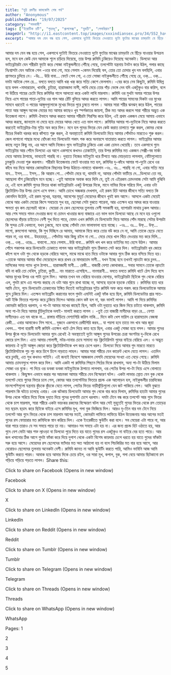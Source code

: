 ```yaml
---
title: "দুই রমণীর কামকেলি শেষ পর্ব"
author: "Anonymous"
publishedDate: "19/07/2025"
category: "সমকামী"
tags: ["ইরোটিক চটি", "গৃহবধূ", "গ্রুপসেক্স", "যুবতী", "লেসবিয়ান"]
imageUrl: "http://i1.eastcontent.top/images/xxxindiansex.pro/34/552_have.jpg"
excerpt: "আমার দম যেন বন্ধ হয়ে গেল, একসাথে দুটোই ভিতরে নেওয়াতে দুটো ফুটোর মাঝের চামড়াটা যে ছিঁড়ে যাওয়ার উপক্রম হল, মনে হল কেউ যেন আমাকে শূলে চড়িয়ে দিয়েছে, তার উপর রুমিদি ঢুকিয়েও দিয়েছে অনেকটা। ডিলডো আ..."
---
```


আমার দম যেন বন্ধ হয়ে গেল, একসাথে দুটোই ভিতরে নেওয়াতে দুটো ফুটোর মাঝের চামড়াটা যে ছিঁড়ে যাওয়ার উপক্রম হল, মনে হল কেউ যেন আমাকে শূলে চড়িয়ে দিয়েছে, তার উপর রুমিদি ঢুকিয়েও দিয়েছে অনেকটা। ডিলডো আর ভাইব্রেটারটা যেন শরীরটা ফুটো করে সোজা নাইকুন্ডলীতে পৌঁছে গেছে, তলপেটটা যন্ত্রনায় টনটন করে উঠল, গলার কাছে নিঃশ্বাসটা যেন আটকে গেল
-ওরে বাবা গো, মরে গেলাম
-কেমন দিয়েছি বল, তোর তো চোদার খুব দম বলছিলি, এবার প্রাণভরে চুদিয়ে নে। -উঃ… উরি বাবা… ফেটে গেল গো, এ তো সোজা নাইকুন্ডলীতে পৌঁছে গেছে রে, ওক্… ওক্… দমটা আটকে গেল রে… বলতে বলতে আমি খক্ খক্ করে সত্যি কেশে ফেললাম।
-বের করে নেব কিছুটা, রুমিদি উদ্বিগ্ন হয়ে বলল
-মাদারচোদ, খানকি, চুতিয়া, হারামজাদা মাগী, লাথি মেরে তোর গাঁড় ভেঙ্গে দেব যদি একটুকুও বার করিস, বলে পা উঠিয়ে পায়ের চেটো দিয়ে রুমিদির গালে আলতো করে একটা লাথি মারলাম। রুমিদি ওর মুখটা অমার পায়ের উপর নিয়ে এসে পায়ের পাতা-দুটোয় ওর গাল আর ঠোঁট বুলিয়ে আদর করতে লাগল। আমি পায়ের সামনের দিকটা ওর মুখের সামনে ধরতেই ও পায়ের আঙ্গুলগুলোকে মুখের ভিতর পুরে চুষতে লাগল ।
আমার সারা শরীর ঝনঝন্ করে উঠল, পায়ের পাতা আর আঙ্গুল অনেক মেয়ের মত আমার কাছেও খুব স্পর্শকাতর জায়গা, ঠিক মত আদর করলে সারা শরীরে অদ্ভুত এক উত্তেজনা লাগে। রুমিদি ঐভাবে আদর করতে আমার শরীরটা শিরশির করে উঠল, এই প্রথম একজন মেয়ে আমায় এভাবে আদর করছে, জানতাম না মেয়ে হয়ে মেয়ের আদর খেতে এত ভাল লাগে।
রুমিদির আমার পা-দুটোকে নিয়ে আদর করতে করতেই ভাইব্রেটার-টার সুইচ অন করে দিল। মনে হল গুদের ভিতর যেন কেউ করাত চালাতে শুরু করল, কোমর থেকে নীচের দিকটা থরথর করে কাঁপতে শুরু করল, ঐ অবস্থাতেই রুমিদি ডিলডোটা দিয়ে আমার পোঁদটাও মারতেও শুরু করল। জেল লাগানো পাছার মধ্যে হোঁৎকা মত ডিলডোটা পকাৎ পক করে অনায়সে যাতায়াত করতে লাগল। ভাইব্রেটার আমার কাছে নতুন কিছু নয়, এর আগে আমি নিজেও গুদে ভাইব্রেটার ঢুকিয়ে একা একা চোদন খেয়েছি। তবে একসাথে গুদে ভাইব্রেটার আর পোঁদে ডিলডো এর আগে একসাথে কখনও ঢোকাইনি, তার উপর রুমিদির মত একজন সেক্সী-বম্ব মার্কা মেয়ে আমায় ঠাপাছে, ভাবতেই পারছি না। দুহাতে নিজের মাইদুটো ধরে টিপতে আর মোচড়াতে লাগলাম, বোঁটাগুলোতে চুমকুড়ি দেওয়া শুরু করলাম। শরীরটা উত্তেজনায় ফেটে যাওয়ার মত হল, রুমিদির দু-কাঁধে আমার পা-দুটো রেখে ওর কাঁধে ভর দিয়ে আমার কোমরটাকে বিছানার উপর উঠাতে-নামাতে থাকলাম -ওঃ.. ওঃ… পারছি না গো, এবার সত্যি মরে যাব… ইসস্….. ইসস্… কি আরাম গো… পোঁদটা মেরে যা, থামাবি না, আমার পোঁদটা ফাটিয়ে দে…ডিলডো তো নয়, আছোলা বাঁশ ঢুকিয়েছিস মনে হচ্ছে।
-তুই আমাকে অবাক করে দিলি যে, তুই যে এইরকম চোদনবাজ সেটা আমি বুঝিনি রে, এই বলে রুমিদি গুদের ভিতর থাকা ভাইব্রেটারটা একটু উপরের দিকে, মানে নাভির দিকে সরিয়ে দিল, এবার ওটা ক্লিটোরিস-টার উপর চেপে এসে বসল। আমি চোখে অন্ধকার দেখলাম, এই রকম হিট আমার জীবনে সত্যি বলতে কি কোনদিন উঠেনি, এই রকম সুখের, যন্ত্রনার, আবেশের মুহূর্ত মেয়েদের জীবনে খুবই কম আসে। আসলে একটা মেয়েই বোঝে আর একটা মেয়ের কিসে সবচেয়ে সুখ হয়, ছেলেরা সেটা বুঝতে পারেনা, আর এতক্ষন ধরে আদর করে যাওয়ার ক্ষমতা খুব কম ছেলেরই থাকে।
মেয়েরা যে কেন ছেলেদের তুলনায় বেশী সমকামী হয়, ব্যাপারটা মাথায় ঢুকল আমার। আর শেষ সময়ে গাদন দেওয়ার জন্য বা চোদন খাওয়ার জন্য বাজারে এত ভাল ভাল ডিলডো আছে যে মনে হয় ওগুলো ছেলেদের বাঁড়ার চাইতেও বেশী সুখ দিতে পারে, যেমন এখন রুমিদি যে ডিলডোটা দিয়ে আমার পোঁদ মারছে সেটার উপরটা কি সুন্দর ঢেউ খেলানো, যখন ঢুকছে, মনে হচ্ছে পোঁদটা যেন ফালাফালা হয়ে যাচ্ছে।
-ওঃ… ওঃ… উফ্… উফ্… মাগো, রুমসোনা আমার, কি সুখ দিচ্ছিস রে আমায়, আমাকে বিয়ে করে তোর বউ করে নে না, আমি তোকে ছেড়ে যেতে পারব না, ওর বাবা… উহহহহ্‌হ্… পোঁদটায় আর কিছু রইল না গো… মেরে মেরে খাল খিঁচে দেওয়ার মত করে দিলি… ওক্… ওক্… ওরেঃ… বাবাগো…মরে গেলাম…উরি বাবা… রুমিদি খল খল করে ডাইনির মত হেসে উঠল। আমার পোঁদে পকাপক করে ডিলডোটা ঢোকাতে লাগল আর ভাইব্রেটারটা গুদে ঠিকমত সেট করে দিল। ভাইব্রেটারটা খুব জোরে কাঁপে বলে ওটা গুদ থেকে হড়কে বেরিয়ে আসে, মাঝে মাঝে হাত দিয়ে ওটাকে আবার গুদে ঠিক করে বসিয়ে দিতে হয়।
-তোকে আমার আমার বাঁধা মেয়েছেলে করে রাখব রে মাদারচোদ মাগী… যখন ইচ্ছে হবে তখনই ল্যাংটো করে চুদব… মাসিকের সময় প্যাড খুলে ঠাপাব… হারামজাদী মাগী…. রেন্ডী… বাজারী বেশ্যা কোথাকার… সবার সামনে তোকে ল্যাংটো যদি না করি তো দেখিস, চুতিয়া, কুত্তী… নাং মারাতে এসেছিস… নাংমারানী… বলতে বলতে রুমিদি খাটে ঠেস দিয়ে বসে আমর মুখের উপর ওর পাটা তুলে দিল। আমার তখন দম বেরিয়ে যাওয়ার যোগাড়, ভাইব্রেটারটা ছিটকে গুদ থেকে বেরিয়ে এল, গুদটা রসে এত পচপচ করছে যে ওটা আর গুদে রাখা যাচ্ছে না, আসছে হড়কে হড়কে বেরিয়ে । রুমিদির হাত ধরে আমি টেনে, গুদে ডিলডোটা ঢোকানোর ইঙ্গিত দিতেই ভাইব্রেটারের সুইচ রুমিদি অফ করে পকাৎ করে ডিলডোটাকে আমার গুদে ঢুকিয়ে দিল। এতক্ষন ভাইব্রেটিং করানোর ফলে গুদটা এমনিই একটু ফাঁক হয়ে ছিল, রুমিদি ডিলডোটার প্রার সাত-আট ইঞ্চি ভিতরে পড়পড় করে ঢুকিয়ে দিলেও আমার কোন কষ্ট হল না, বরং ভালই লাগল। আমি পা দিয়ে রুমিদির
কোমরটা জড়িয়ে ধরলাম, ও পা-টা আমার মাখের কাছেই ছিল, আমি ওটা দুহাতে ধরে জিভ দিয়ে চাটতে থাকলাম, রুমিদি অন্য পা-টা দিয়ে আমার চুঁচিদুটোকে দলাই- মালাই করতে লাগল ।
-তুই তো বাজারী মাগীদের বাড়া রে… বেশ্যা মাগীদেরও এত দম থাকে না… রাস্তায় দাঁড়িয়ে বেশ্যাগিরি করিস নাকি… দিনে কটা খেপ মারিস রে হারামচোদ বেজন্মা রেন্ডী… এবার আমাকেও নিস সাথে… দুজনে একসাথে রেন্ডীগিরি করব… যা পয়সা হবে তাতে মদ খাব আর জুয়া খেলব… শালা হারামী মাগী
রুমিদি এতক্ষন খাটে ঠেস দিয়ে কাত হয়ে ছিল, এবার একটু সোজা হয়ে বসল। আমার গুদের উপর ঝুঁকে পড়ে ডিলডোটা আমার গুদে রেখেই ঐ অবস্থাতেই দুটো আঙ্গুল গুদের উপরের চেরা অংশটার দু-দিকে রেখে জোরে চাপ দিল। এতে আমার গোলাপী, মটর-দানার চেযে সামান্য বড় ক্লিটোরিসটা গুদের বাইরে বেরিয়ে এল। ও অদ্ভুত কায়দায় ঐ দুটো আঙ্গুল জোড়া করে ক্লিটোরিসটাকে খপ করে চেপে ধরল। ডিলডো দিয়ে আমার গুদ মারতে মারতে ক্লিটোরিসটাকে পুচ পুচ করে চিপে চিপে নাড়াতে লাহল।
আমার সারা শরীরে যেন কারেন্ট খেলে যেতে লাগল। এতদিন ধরে চুদছি, এত সুখ কখনও পাইনি। এই জন্যই বিদেশে আজকাল লেসবি মেয়েদের সংখ্যা এত বেড়ে গেছে। রুমিদি আমায় চোদনসুখে পাগল করে দিল। আমি একটা পা রুমিদির পিছনে পিঠের দিকে রাখলাম, অন্য পা-টা উঠিয়ে দিলাম সোজা ওর বুকে। পা দিয়ে ওর ডবকা ডবকা মাইদুটোকে ঠাপাতে লাগলাম, ওর পেটের উপর পা-টা নিয়ে এসে বোলাতে থাকলাম ।
কিছুক্ষন এভাবে করার পর আচমকা আমার শরীরে যেন বিস্ফোরণ ঘটল। একটা লাভার স্রোত যেন বুক থেকে তলপেট বেয়ে গুদের ভিতর চলে গেল, কোমর আর তলপেটটার ভিতরে প্রচন্ড এক আলোড়ন হল, নাইকুন্ডলীর চারদিকের মাংসপেশিগুলো যন্ত্রনায় কুঁচকে কুঁচকে যেতে লাগল, পেটের ভিতর নাড়ীভুঁড়িগুলো যেন জট পাকিয়ে গেল। আমি বুঝতে পারলাম কি ঘটতে চলেছে এবার। এক ঝটকায় ডিলডোটা আমার গুদ থেকে বার করে দিলাম, রুমিদির হাতটা আমার গুদের উপর থেকে সরিয়ে দিয়ে নিজে দুহাত দিয়ে গুদের দুপাশটা চেপে ধরলাম। দমটা টেনে বন্ধ করে তলপেট আর গুদে ভিতর থেকে চাপ মারলাম, সারা শরীরে একটা ভয়ংকর রকমের বিস্ফোরণ ঘটল আর সেই মুহূর্তেই গুদের ভিতর থেকে রস তোড়ের মত ছড়াৎ ছড়াৎ করে ছিটকে বাইরে এসে রুমিদির মুখ, গলা বুক ভিজিয়ে দিল। আরও দু-তিন বার দম টেনে নিয়ে তলপেট আর গুদে ভিতর থেকে চাপ মারলাম আগের মতই, কোমরটা লাফিয়ে লাফিয়ে উঠল উত্তেজনায় আর আগের মতই গুদের রস ফোয়ারার মত রুমিদিকে স্নান করিয়ে দিল।
একে ইংরেজীতে স্কুউটিং করা বলে। সব মেয়েরা এটা পারে না, আর যারা পারে তারাও যে সব সময়ে পারে তা নয়। আমারও সব সময়ে এটা হয় না। এর জন্য প্রচন্ড হিট ওঠাতে হয়, আর গুদে বেশ মোটা আর শক্ত ল্যাওড়া বা ডিলডো পুরে দিতে হয় যাতে গুদের রস একটুকুও না বাইরে বের হতে পারে। আর জল খসানোর ঠিক আগে গুদটা ফাঁকা করে দিয়ে দুপাশ থেকে একটা বিশেষ কায়দায় চেপে ধরতে হয় যাতে গুদের ফাঁকটা সরু হয়ে আসে। মেয়েদের রস ছেলেদের ফ্যাঁদার মত অত আঠালো হয় না বলে পিচকিরির মত বার হয়ে আসে, আর বেরোয়ও ছেলেদের তুলনায় অনেকটা বেশী। রুমিদি জানত না আমি স্কুউর্টিং করতে পারি, আমিও ভাবিনি আজ আমি স্কুউটিং করতে পারব। আবাক হয়ে আমার দিকে চেয়ে রইল, ওর সারা মুখ, কপাল, বুক, গলা বেয়ে আমার ছিটকানো রস গড়িয়ে গড়িয়ে পড়তে
লাগল।
Share this:


Click to share on Facebook (Opens in new window)


Facebook




Click to share on X (Opens in new window)


X




Click to share on LinkedIn (Opens in new window)


LinkedIn




Click to share on Reddit (Opens in new window)


Reddit




Click to share on Tumblr (Opens in new window)


Tumblr




Click to share on Telegram (Opens in new window)


Telegram




Click to share on Threads (Opens in new window)


Threads




Click to share on WhatsApp (Opens in new window)


WhatsApp


Pages: 
1
 
2
 
3
 
4
 
5

